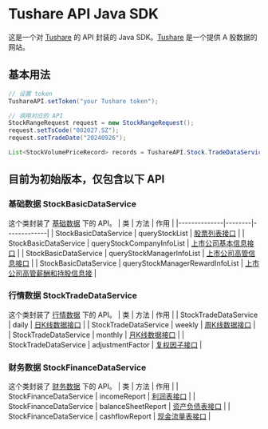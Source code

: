 # Tushare API Java SDK
这是一个对 [Tushare](https://tushare.pro/) 的 API 封装的 Java SDK。[Tushare](https://tushare.pro/) 是一个提供 A 股数据的网站。

## 基本用法
```java
// 设置 token
TushareAPI.setToken("your Tushare token");

// 调用对应的 API
StockRangeRequest request = new StockRangeRequest();    
request.setTsCode("002027.SZ");
request.setTradeDate("20240926");

List<StockVolumePriceRecord> records = TushareAPI.Stock.TradeDataService.daily(request);
```

## 目前为初始版本，仅包含以下 API
### 基础数据 StockBasicDataService
这个类封装了 [基础数据](https://tushare.pro/document/2?doc_id=24) 下的 API。
| 类 | 方法 | 作用 |
|--------------|--------|-------------|
| StockBasicDataService | queryStockList | [股票列表接口](https://tushare.pro/document/2?doc_id=25) |
| StockBasicDataService | queryStockCompanyInfoList | [上市公司基本信息接口](https://tushare.pro/document/2?doc_id=112) |
| StockBasicDataService | queryStockManagerInfoList | [上市公司高管信息接口](https://tushare.pro/document/2?doc_id=193) |
| StockBasicDataService | queryStockManagerRewardInfoList | [上市公司高管薪酬和持股信息接](https://tushare.pro/document/2?doc_id=194) |

### 行情数据 StockTradeDataService
这个类封装了 [行情数据](https://tushare.pro/document/2?doc_id=15) 下的 API。
| 类 | 方法 | 作用 |
| StockTradeDataService | daily | [日K线数据接口](https://tushare.pro/document/2?doc_id=27) |
| StockTradeDataService | weekly | [周K线数据接口](https://tushare.pro/document/2?doc_id=144) |
| StockTradeDataService | monthly | [月K线数据接口](https://tushare.pro/document/2?doc_id=145) |
| StockTradeDataService | adjustmentFactor | [复权因子接口](https://tushare.pro/document/2?doc_id=28) |

### 财务数据 StockFinanceDataService
这个类封装了 [财务数据](https://tushare.pro/document/2?doc_id=16) 下的 API。
| 类 | 方法 | 作用 |
| StockFinanceDataService | incomeReport | [利润表接口](https://tushare.pro/document/2?doc_id=33) |
| StockFinanceDataService | balanceSheetReport | [资产负债表接口](https://tushare.pro/document/2?doc_id=36) |
| StockFinanceDataService | cashflowReport | [现金流量表接口](https://tushare.pro/document/2?doc_id=44) |
